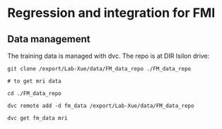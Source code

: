 # Regression and integration for FMI

## Data management

The training data is managed with dvc. The repo is at DIR Isilon drive:
```
git clone /export/Lab-Xue/data/FM_data_repo ./FM_data_repo

# to get mri data

cd ./FM_data_repo

dvc remote add -d fm_data /export/Lab-Xue/data/FM_data_repo

dvc get fm_data mri
```